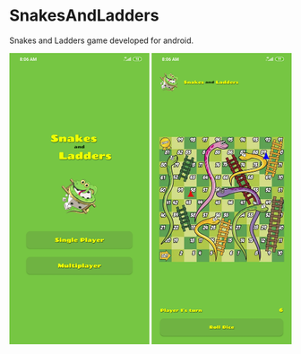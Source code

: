 # SnakesAndLadders
Snakes and Ladders game developed for android.
<br>

<img src="https://github.com/harshh3010/SnakesAndLadders/blob/master/AppScreenshots/MainActivity.jpg" width="250px">
<img src="https://github.com/harshh3010/SnakesAndLadders/blob/master/AppScreenshots/BoardActivity.jpg" width="250px">
